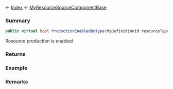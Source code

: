 ← [Index](Api-Index) ← [MyResourceSourceComponentBase](VRage.Game.Components.MyResourceSourceComponentBase)

### Summary

```csharp
public virtual bool ProductionEnabledByType(MyDefinitionId resourceTypeId)
```

Resource production is enabled

### Returns

### Example

### Remarks

